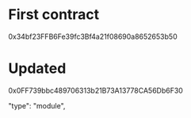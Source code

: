 # First contract 
0x34bf23FFB6Fe39fc3Bf4a21f08690a8652653b50
# Updated 
0x0FF739bbc489706313b21B73A13778CA56Db6F30

"type": "module",